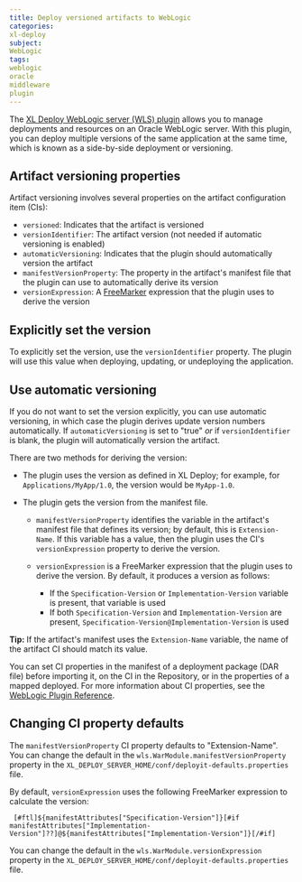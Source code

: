 ```yaml
---
title: Deploy versioned artifacts to WebLogic
categories:
xl-deploy
subject:
WebLogic
tags:
weblogic
oracle
middleware
plugin
---
```


The [XL Deploy WebLogic server (WLS) plugin](/xl-deploy/concept/weblogic-plugin.html) allows you to manage deployments and resources on an Oracle WebLogic server. With this plugin, you can deploy multiple versions of the same application at the same time, which is known as a side-by-side deployment or versioning.

## Artifact versioning properties

Artifact versioning involves several properties on the artifact configuration item (CIs):

* `versioned`: Indicates that the artifact is versioned
* `versionIdentifier`: The artifact version (not needed if automatic versioning is enabled)
* `automaticVersioning`: Indicates that the plugin should automatically version the artifact
* `manifestVersionProperty`: The property in the artifact's manifest file that the plugin can use to automatically derive its version
* `versionExpression`: A [FreeMarker](http://freemarker.org/) expression that the plugin uses to derive the version

## Explicitly set the version

To explicitly set the version, use the `versionIdentifier` property. The plugin will use this value when deploying, updating, or undeploying the application.

## Use automatic versioning

If you do not want to set the version explicitly, you can use automatic versioning, in which case the plugin derives update version numbers automatically. If `automaticVersioning` is set to "true" *or* if `versionIdentifier` is blank, the plugin will automatically version the artifact.

There are two methods for deriving the version:

* The plugin uses the version as defined in XL Deploy; for example, for `Applications/MyApp/1.0`, the version would be `MyApp-1.0`.

* The plugin gets the version from the manifest file.

    * `manifestVersionProperty` identifies the variable in the artifact's manifest file that defines its version; by default, this is `Extension-Name`. If this variable has a value, then the plugin uses the CI's `versionExpression` property to derive the version.

    * `versionExpression` is a FreeMarker expression that the plugin uses to derive the version. By default, it produces a version as follows:

        * If the `Specification-Version` or `Implementation-Version` variable is present, that variable is used
        * If both `Specification-Version` and `Implementation-Version` are present, `Specification-Version@Implementation-Version` is used

**Tip:** If the artifact's manifest uses the `Extension-Name` variable, the name of the artifact CI should match its value.

You can set CI properties in the manifest of a deployment package (DAR file) before importing it, on the CI in the Repository, or in the properties of a mapped deployed. For more information about CI properties, see the [WebLogic Plugin Reference](/xl-deploy/latest/wlsPluginManual.html).

## Changing CI property defaults

The `manifestVersionProperty` CI property defaults to "Extension-Name". You can change the default in the `wls.WarModule.manifestVersionProperty` property in the `XL_DEPLOY_SERVER_HOME/conf/deployit-defaults.properties` file.

By default, `versionExpression` uses the following FreeMarker expression to calculate the version:

     [#ftl]${manifestAttributes["Specification-Version"]}[#if manifestAttributes["Implementation-Version"]??]@${manifestAttributes["Implementation-Version"]}[/#if]

You can change the default in the `wls.WarModule.versionExpression` property in the `XL_DEPLOY_SERVER_HOME/conf/deployit-defaults.properties` file.
